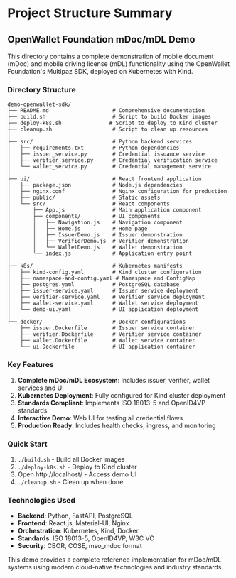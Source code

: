# Project Structure Summary

## OpenWallet Foundation mDoc/mDL Demo

This directory contains a complete demonstration of mobile document (mDoc) and mobile driving license (mDL) functionality using the OpenWallet Foundation's Multipaz SDK, deployed on Kubernetes with Kind.

### Directory Structure

```
demo-openwallet-sdk/
├── README.md                    # Comprehensive documentation
├── build.sh                     # Script to build Docker images
├── deploy-k8s.sh               # Script to deploy to Kind cluster
├── cleanup.sh                   # Script to clean up resources
│
├── src/                         # Python backend services
│   ├── requirements.txt         # Python dependencies
│   ├── issuer_service.py        # Credential issuance service
│   ├── verifier_service.py      # Credential verification service
│   └── wallet_service.py        # Credential management service
│
├── ui/                          # React frontend application
│   ├── package.json             # Node.js dependencies
│   ├── nginx.conf               # Nginx configuration for production
│   ├── public/                  # Static assets
│   └── src/                     # React components
│       ├── App.js               # Main application component
│       ├── components/          # UI components
│       │   ├── Navigation.js    # Navigation component
│       │   ├── Home.js          # Home page
│       │   ├── IssuerDemo.js    # Issuer demonstration
│       │   ├── VerifierDemo.js  # Verifier demonstration
│       │   └── WalletDemo.js    # Wallet demonstration
│       └── index.js             # Application entry point
│
├── k8s/                         # Kubernetes manifests
│   ├── kind-config.yaml         # Kind cluster configuration
│   ├── namespace-and-config.yaml # Namespace and ConfigMap
│   ├── postgres.yaml            # PostgreSQL database
│   ├── issuer-service.yaml      # Issuer service deployment
│   ├── verifier-service.yaml    # Verifier service deployment
│   ├── wallet-service.yaml      # Wallet service deployment
│   └── demo-ui.yaml             # UI application deployment
│
└── docker/                      # Docker configurations
    ├── issuer.Dockerfile        # Issuer service container
    ├── verifier.Dockerfile      # Verifier service container
    ├── wallet.Dockerfile        # Wallet service container
    └── ui.Dockerfile            # UI application container
```

### Key Features

1. **Complete mDoc/mDL Ecosystem**: Includes issuer, verifier, wallet services and UI
2. **Kubernetes Deployment**: Fully configured for Kind cluster deployment
3. **Standards Compliant**: Implements ISO 18013-5 and OpenID4VP standards
4. **Interactive Demo**: Web UI for testing all credential flows
5. **Production Ready**: Includes health checks, ingress, and monitoring

### Quick Start

1. `./build.sh` - Build all Docker images
2. `./deploy-k8s.sh` - Deploy to Kind cluster
3. Open http://localhost/ - Access demo UI
4. `./cleanup.sh` - Clean up when done

### Technologies Used

- **Backend**: Python, FastAPI, PostgreSQL
- **Frontend**: React.js, Material-UI, Nginx
- **Orchestration**: Kubernetes, Kind, Docker
- **Standards**: ISO 18013-5, OpenID4VP, W3C VC
- **Security**: CBOR, COSE, mso_mdoc format

This demo provides a complete reference implementation for mDoc/mDL systems using modern cloud-native technologies and industry standards.